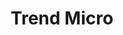 ---
layout: default

# external-url: https://www.jsprlprd.xyz/trend-micro/
order: 2
img-url: trend-micro.jpg
tags: UI/UX &nbsp&nbsp&nbsp HTML/CSS
title: Trend Micro
description: A knowledge based support portal and case management tool for its enterprise customer
categories: "featured"
---